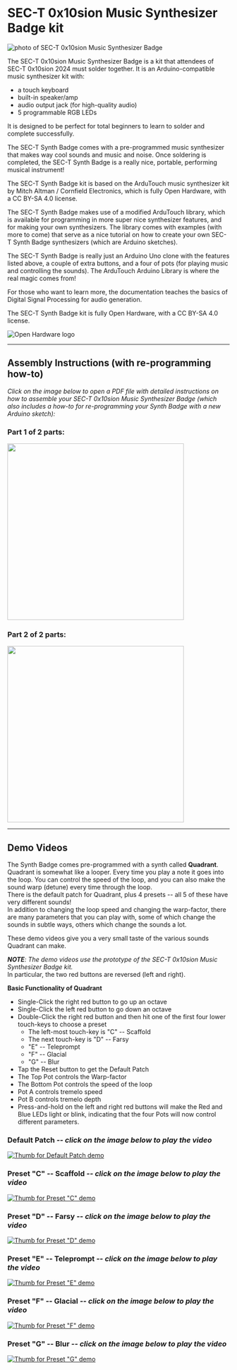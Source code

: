 # SEC-T 0x10sion Music Synthesizer Badge kit
![photo of SEC-T 0x10sion Music Synthesizer Badge](https://github.com/user-attachments/assets/5560923a-0038-4800-beb4-cfb76b8eb46d)

The SEC-T 0x10sion Music Synthesizer Badge is a kit that attendees of SEC-T 0x10sion 2024 must solder together.
It is an Arduino-compatible music synthesizer kit with:
* a touch keyboard
* built-in speaker/amp
* audio output jack (for high-quality audio)
* 5 programmable RGB LEDs

It is designed to be perfect for total beginners to learn to solder and complete successfully.

The SEC-T Synth Badge comes with a pre-programmed music synthesizer that makes way cool sounds and music and noise.
Once soldering is completed, the SEC-T Synth Badge is a really nice, portable, performing musical instrument!

The SEC-T Synth Badge kit is based on the ArduTouch music synthesizer kit by Mitch Altman / Cornfield Electronics,
which is fully Open Hardware, with a CC BY-SA 4.0 license.

The SEC-T Synth Badge makes use of a modified ArduTouch library, which is available for
programming in more super nice synthesizer features, and for making your own synthesizers.
The library comes with examples (with more to come) that serve as a nice tutorial
on how to create your own SEC-T Synth Badge synthesizers (which are Arduino sketches).

The SEC-T Synth Badge is really just an Arduino Uno clone
with the features listed above, a couple of extra buttons, and a four of pots (for playing music and controlling the sounds).
The ArduTouch Arduino Library is where the real magic comes from!

For those who want to learn more, the documentation teaches the basics of Digital Signal Processing for audio generation.

The SEC-T Synth Badge kit is fully Open Hardware, with a CC BY-SA 4.0 license.

![Open Hardware logo](https://github.com/user-attachments/assets/ffe5899f-a1be-437b-99b8-e0a93b4a2112)
  
  
  
---
## Assembly Instructions (with re-programming how-to)

_Click on the image below to open a PDF file with detailed instructions on how to assemble your SEC-T 0x10sion Music Synthesizer Badge (which also includes a how-to for re-programming your Synth Badge with a new Arduino sketch):_  
  
### Part 1 of 2 parts:
<a href="https://github.com/user-attachments/files/16896373/SEC-T_0x10sion_badge_assembly_part_1of2.pdf"><img src="https://github.com/user-attachments/assets/f0d42357-683e-4664-b6a4-c0766932c63d" align="center" width="400"></a>  
  
### Part 2 of 2 parts:
<a href="https://github.com/user-attachments/files/16896082/SEC-T_0x10sion_badge_assembly_part_2of2.pdf"><img src="https://github.com/user-attachments/assets/e167f560-7fb3-4250-949e-37c5ca6ce853" align="center" width="400"></a>  
  
  
---
## Demo Videos

The Synth Badge comes pre-programmed with a synth called __Quadrant__.  
Quadrant is somewhat like a looper.  Every time you play a note it goes into the loop.  You can control the speed of the loop, and you can also make the sound warp (detune) every time through the loop.  
There is the default patch for Quadrant, plus 4 presets -- all 5 of these have very different sounds!  
In addition to changing the loop speed and changing the warp-factor, there are many parameters that you can play with, some of which change the sounds in subtle ways, others which change the sounds a lot.  

These demo videos give you a very small taste of the various sounds Quadrant can make. 

___NOTE__:  The demo videos use the prototype of the SEC-T 0x10sion Music Synthesizer Badge kit._  
In particular, the two red buttons are reversed (left and right).  

__Basic Functionality of Quadrant__  
* Single-Click the right red button to go up an octave
* Single-Click the left red button to go down an octave
* Double-Click the right red button and then hit one of the first four lower touch-keys to choose a preset
  * The left-most touch-key is "C" -- Scaffold
  * The next touch-key is "D" -- Farsy
  * "E" -- Teleprompt
  * "F" -- Glacial
  * "G" -- Blur
* Tap the Reset button to get the Default Patch
* The Top Pot controls the Warp-factor
* The Bottom Pot controls the speed of the loop
* Pot A controls tremelo speed
* Pot B controls tremelo depth
* Press-and-hold on the left and right red buttons will make the Red and Blue LEDs light or blink, indicating that the four Pots will now control different parameters.  

### Default Patch _-- click on the image below to play the video_
[![Thumb for Default Patch demo](https://img.youtube.com/vi/8XAPtq4mnFQ/0.jpg)](https://www.youtube.com/watch?v=8XAPtq4mnFQ)  

### Preset "C" -- Scaffold _-- click on the image below to play the video_
[![Thumb for Preset "C" demo](https://img.youtube.com/vi/vg959F6WOIo/0.jpg)](https://www.youtube.com/watch?v=vg959F6WOIo)  

### Preset "D" -- Farsy _-- click on the image below to play the video_
[![Thumb for Preset "D" demo](https://img.youtube.com/vi/kQ33xrg7Zvw/0.jpg)](https://www.youtube.com/watch?v=kQ33xrg7Zvw)  

### Preset "E" -- Teleprompt _-- click on the image below to play the video_
[![Thumb for Preset "E" demo](https://img.youtube.com/vi/aHm4yFb8vfQ/0.jpg)](https://www.youtube.com/watch?v=aHm4yFb8vfQ)  

### Preset "F" -- Glacial _-- click on the image below to play the video_
[![Thumb for Preset "F" demo](https://img.youtube.com/vi/Ehx3G3c8V5c/0.jpg)](https://www.youtube.com/watch?v=Ehx3G3c8V5c)  

### Preset "G" -- Blur _-- click on the image below to play the video_
[![Thumb for Preset "G" demo](https://img.youtube.com/vi/jeHlcZ8XYc8/0.jpg)](https://www.youtube.com/watch?v=jeHlcZ8XYc8)  
